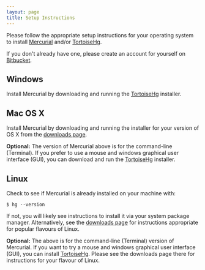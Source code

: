 ```yaml
---
layout: page
title: Setup Instructions
---
```

Please follow the appropriate setup instructions for your operating system to install [Mercurial][mercurial] and/or [TortoiseHg][tortoisehg].

[mercurial]: https://www.mercurial-scm.org/
[tortoisehg]: https://tortoisehg.bitbucket.io/
[downloads page]: https://www.mercurial-scm.org/downloads

If you don't already have one,
please create an account for yourself on [Bitbucket](https://bitbucket.org).


## Windows

Install Mercurial by downloading and running the [TortoiseHg][tortoisehg] installer.


## Mac OS X

Install Mercurial by downloading and running the installer for your version of OS X from the [downloads page][downloads page].

**Optional:** The version of Mercurial above is for the command-line (Terminal).
If you prefer to use a mouse and windows graphical user interface (GUI),
you can download and run the [TortoiseHg][tortoisehg] installer.


## Linux

Check to see if Mercurial is already installed on your machine with:

~~~ {.bash}
$ hg --version
~~~

If not,
you will likely see instructions to install it via your system package manager.
Alternatively,
see the [downloads page][downloads page] for instructions appropriate for popular flavours of Linux.

**Optional:** The above is for the command-line (Terminal) version of Mercurial.
If you want to try a mouse and windows graphical user interface (GUI),
you can install [TortoiseHg][tortoisehg].
Please see the downloads page there for instructions for your flavour of Linux.
